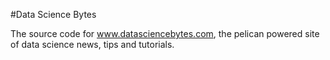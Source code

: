 #Data Science Bytes

The source code for www.datasciencebytes.com, the pelican powered site of data science news, tips and tutorials.
